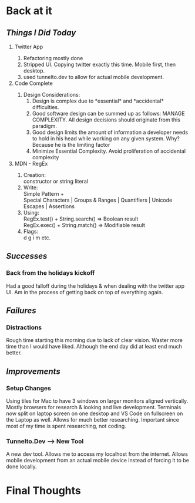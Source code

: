 # **Back at it**

## _Things I Did Today_

<ol>
<li>Twitter App</li>
    <ol>
    <li>Refactoring mostly done</li>
    <li>Stripped UI. Copying twitter exactly this time. Mobile first, then desktop.</li>
    <li>used tunnelto.dev to allow for actual mobile development.</li>
    </ol>
<li>Code Complete</li>
    <ol>
    <li>Design Considerations: 
        <ol>
            <li>Design is complex due to *essential* and *accidental*
            difficulties. </li>
            <li>Good software design can be summed up as follows: MANAGE COMPLEXITY. All design decisions should originate from this paradigm. </li>
            <li>Good design limits the amount of information a developer needs to hold in his head while working on any given system. Why? Because he is the limiting factor</li>
            <li>Minimize Essential Complexity. Avoid proliferation of accidental complexity</li>
        </ol>
    </li>
    </ol>
<li>MDN - RegEx</li>
    <ol>
    <li>Creation: <br>constructor or string literal</li>
    <li>Write: <br>Simple Pattern + <br>Special Characters | Groups & Ranges | Quantifiers | Unicode Escapes | Assertions</li>
    <li>Using:<br>
    RegEx.test() + String.search() => Boolean result<br>
    RegEx.exec() + String.match() => Modifiable result</li>
    <li>Flags: <br> d g i m etc.</li>
    </ol>
</ol>

## _Successes_

### Back from the holidays kickoff

Had a good falloff during the holidays & when dealing with the twitter app UI. Am in the process of
getting back on top of everything again.

## _Failures_

### Distractions

Rough time starting this morning due to lack of clear vision. Waster more time than I would have liked. Although the end day did at least end much better.

## _Improvements_

### Setup Changes

Using tiles for Mac to have 3 windows on larger monitors aligned vertically. Mostly browsers for research & looking and live development. Terminals now split on laptop screen on one desktop and VS Code on fullscreen on the Laptop as well. Allows for much better researching. Important since most of my time is spent researching, not coding.

### Tunnelto.Dev --> New Tool

A new dev tool. Allows me to access my localhost from the internet. Allows mobile development from an actual mobile device instead of forcing it to be done locally.

# Final Thoughts
